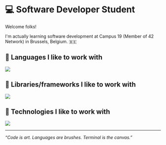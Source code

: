# 💻 Software Developer Student

Welcome folks!

I'm actually learning software development at Campus 19 (Member of 42 Network) in Brussels, Belgium. 🇧🇪

## 🧬 Languages I like to work with

[![](https://skillicons.dev/icons?i=bash,c,go,python,SQL,html,css,javascript,typescript)](https://skillicons.dev)

## 🧬 Libraries/frameworks I like to work with

[![](https://skillicons.dev/icons?i=tailwindcss, )](https://skillicons.dev)

## 🫆 Technologies I like to work with

[![](https://skillicons.dev/icons?i=macos,debian,kali,postgresql,prisma,github,docker,aws)](https://skillicons.dev)

---

*“Code is art. Languages are brushes. Terminal is the canvas.”*
